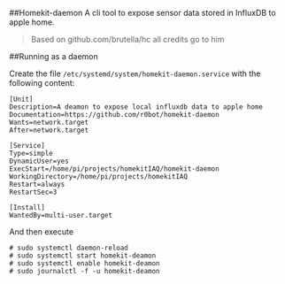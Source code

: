 ##Homekit-daemon
A cli tool to expose sensor data stored in InfluxDB to apple home.
> Based on github.com/brutella/hc all credits go to him

##Running as a daemon

Create the file ``/etc/systemd/system/homekit-daemon.service`` with the following content:

    [Unit]
    Description=A deamon to expose local influxdb data to apple home
    Documentation=https://github.com/r0bot/homekit-daemon
    Wants=network.target
    After=network.target
    
    [Service]
    Type=simple
    DynamicUser=yes
    ExecStart=/home/pi/projects/homekitIAQ/homekit-daemon
    WorkingDirectory=/home/pi/projects/homekitIAQ
    Restart=always
    RestartSec=3
    
    [Install]
    WantedBy=multi-user.target
    
And then execute

    # sudo systemctl daemon-reload
    # sudo systemctl start homekit-deamon
    # sudo systemctl enable homekit-deamon
    # sudo journalctl -f -u homekit-deamon
    
